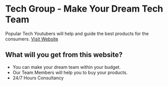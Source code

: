 # Tech Group - Make Your Dream Tech Team

Popular Tech Youtubers will help and guide the best products for the consumers. [Visit Website](https://tech-group.netlify.app/)

## What will you get from this website?

- You can make your dream team within your budget.
- Our Team Members will help you to buy your products.
- 24/7 Hours Consultancy
